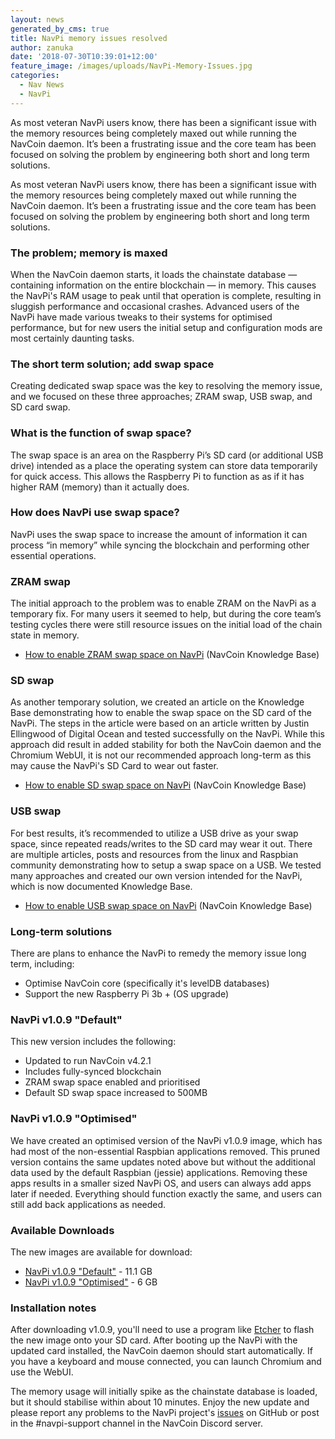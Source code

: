 ```yaml
---
layout: news
generated_by_cms: true
title: NavPi memory issues resolved
author: zanuka
date: '2018-07-30T10:39:01+12:00'
feature_image: /images/uploads/NavPi-Memory-Issues.jpg
categories:
  - Nav News
  - NavPi
---
```


As most veteran NavPi users know, there has been a significant issue with the memory resources being completely maxed out while running the NavCoin daemon. It’s been a frustrating issue and the core team has been focused on solving the problem by engineering both short and long term solutions.

As most veteran NavPi users know, there has been a significant issue with the memory resources being completely maxed out while running the NavCoin daemon. It’s been a frustrating issue and the core team has been focused on solving the problem by engineering both short and long term solutions.

### The problem; memory is maxed

When the NavCoin daemon starts, it loads the chainstate database — containing information on the entire blockchain — in memory. This causes the NavPi's RAM usage to peak until that operation is complete, resulting in sluggish performance and occasional crashes. Advanced users of the NavPi have made various tweaks to their systems for optimised performance, but for new users the initial setup and configuration mods are most certainly daunting tasks.

### The short term solution; add swap space

Creating dedicated swap space was the key to resolving the memory issue, and we focused on these three approaches; ZRAM swap, USB swap, and SD card swap.

### What is the function of swap space?

The swap space is an area on the Raspberry Pi’s SD card (or additional USB drive) intended as a place the operating system can store data temporarily for quick access. This allows the Raspberry Pi to function as as if it has higher RAM (memory) than it actually does.  

### How does NavPi use swap space?

NavPi uses the swap space to increase the amount of information it can process “in memory” while syncing the blockchain and performing other essential operations.

### ZRAM swap

The initial approach to the problem was to enable ZRAM on the NavPi as a temporary fix. For many users it seemed to help, but during the core team’s testing cycles there were still resource issues on the initial load of the chain state in memory. 

* [How to enable ZRAM swap space on NavPi](https://info.navcoin.org/knowledge-base/enable-zram-navpi/) (NavCoin Knowledge Base)

### SD swap

As another temporary solution, we created an article on the Knowledge Base demonstrating how to enable the swap space on the SD card of the NavPi. The steps in the article were based on an article written by Justin Ellingwood of Digital Ocean and tested successfully on the NavPi. While this approach did result in added stability for both the NavCoin daemon and the Chromium WebUI, it is not our recommended approach long-term as this may cause the NavPi's SD Card to wear out faster.

* [How to enable SD swap space on NavPi](https://info.navcoin.org/knowledge-base/navpi-sd-swap/) (NavCoin Knowledge Base)

### USB swap

For best results, it’s recommended to utilize a USB drive as your swap space, since repeated reads/writes to the SD card may wear it out. There are multiple articles, posts and resources from the linux and Raspbian community demonstrating how to setup a swap space on a USB. We tested many approaches and created our own version intended for the NavPi, which is now documented Knowledge Base.

* [How to enable USB swap space on NavPi](https://info.navcoin.org/knowledge-base/navpi-usb-swap/) (NavCoin Knowledge Base)

### Long-term solutions

There are plans to enhance the NavPi to remedy the memory issue long term, including: 

* Optimise NavCoin core (specifically it's levelDB databases)
* Support the new Raspberry Pi 3b + (OS upgrade)

### NavPi v1.0.9 "Default"

This new version includes the following:

* Updated to run NavCoin v4.2.1 
* Includes fully-synced blockchain
* ZRAM swap space enabled and prioritised
* Default SD swap space increased to 500MB

### NavPi v1.0.9 "Optimised"

We have created an optimised version of the NavPi v1.0.9 image, which has had most of the non-essential Raspbian applications removed. This pruned version contains the same updates noted above but without the additional data used by the default Raspbian (jessie) applications. Removing these apps results in a smaller sized NavPi OS, and users can always add apps later if needed. Everything should function exactly the same, and users can still add back applications as needed.

### Available Downloads

The new images are available for download:

* [NavPi v1.0.9 "Default"](https://nav.nyc3.digitaloceanspaces.com/navpi/navpi_1.0.9.img) - 11.1 GB
* [NavPi v1.0.9 "Optimised"](https://nav.nyc3.digitaloceanspaces.com/navpi/navpi_1.0.9_lite.img) - 6 GB

### Installation notes

After downloading v1.0.9, you'll need to use a program like [Etcher](https://etcher.io/) to flash the new image onto your SD card. After booting up the NavPi with the updated card installed, the NavCoin daemon should start automatically. If you have a keyboard and mouse connected, you can launch Chromium and use the WebUI. 

The memory usage will initially spike as the chainstate database is loaded, but it should stabilise within about 10 minutes. Enjoy the new update and please report any problems to the NavPi project's [issues](https://github.com/Encrypt-S/navpi/issues) on GitHub or post in the #navpi-support channel in the NavCoin Discord server.

